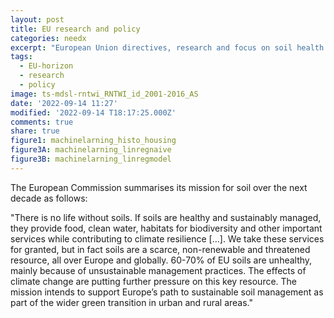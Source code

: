 ```yaml
---
layout: post
title: EU research and policy
categories: needx
excerpt: "European Union directives, research and focus on soil health and soil carbon balances."
tags:
  - EU-horizon
  - research
  - policy
image: ts-mdsl-rntwi_RNTWI_id_2001-2016_AS
date: '2022-09-14 11:27'
modified: '2022-09-14 T18:17:25.000Z'
comments: true
share: true
figure1: machinelarning_histo_housing
figure3A: machinelarning_linregnaive
figure3B: machinelarning_linregmodel
---
```


The European Commission summarises its mission for soil over the next decade as follows:  

"There is no life without soils. If soils are healthy and sustainably managed, they provide food, clean water, habitats for biodiversity and other important services while contributing to climate resilience [...]. We take these services for granted, but in fact soils are a scarce, non-renewable and threatened resource, all over Europe and globally. 60-70% of EU soils are unhealthy, mainly because of unsustainable management practices. The effects of climate change are putting further pressure on this key resource. The mission intends to support Europe’s path to sustainable soil management as part of the wider green transition in urban and rural areas."
